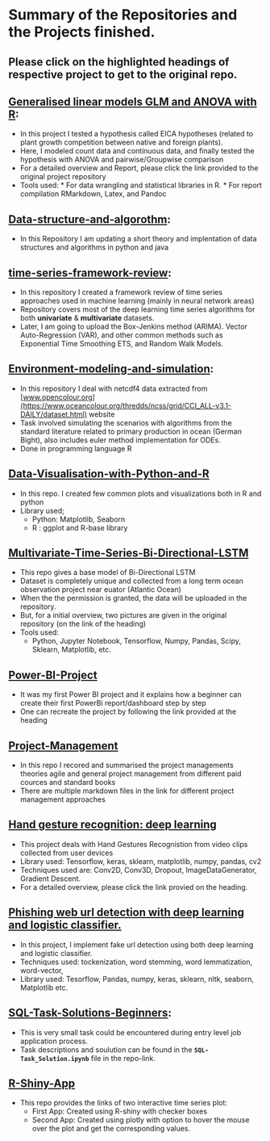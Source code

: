 # Summary of the Repositories and the Projects finished.
## Please click on the highlighted headings of respective project to get to the original repo.

## [Generalised linear models GLM and ANOVA with R](https://github.com/sarker2018/Generalized-Linear-Models-GLM-and-ANOVA):
* In this project I tested a hypothesis called EICA hypotheses (related to plant growth competition between native and foreign plants).
* Here, I modeled count data and continuous data, and finally tested the hypothesis with ANOVA and pairwise/Groupwise comparison
* For a detailed overview and Report, please click the link provided to the original project repository
* Tools used: 
      * For data wrangling and statistical libraries in R.
      * For report compilation RMarkdown, Latex, and Pandoc

## [Data-structure-and-algorothm](https://github.com/sarker2018/Data-Structure-Algorithms):
* In this Repository I am updating a short theory and implentation of data structures and algorithms in python and java

## [time-series-framework-review](https://github.com/sarker2018/time-series-framework-review):
* In this repository I created a framework review of time series approaches used in machine learning (mainly in neural network areas)
* Repository covers most of the deep learning time series algorithms for both __univariate__ & __multivariate__ datasets.
* Later, I am going to upload the Box-Jenkins method (ARIMA). Vector Auto-Regression (VAR), and other common methods such as Exponential Time Smoothing ETS, and Random Walk Models.
## [Environment-modeling-and-simulation](https://github.com/sarker2018/Environment-modeling-and-simulation):
* In this repository I deal with netcdf4 data extracted from [www.opencolour.org](https://www.oceancolour.org/thredds/ncss/grid/CCI_ALL-v3.1-DAILY/dataset.html) website
* Task involved simulating the scenarios with algorithms from the standard literature related to primary production in ocean (German Bight), also includes euler method implementation for ODEs.
* Done in programming language R
## [Data-Visualisation-with-Python-and-R](https://github.com/sarker2018/Data-Visualisation-with-Python-and-R)
* In this repo. I created few common plots and visualizations both in R and python
* Library used; 
    * Python: Matplotlib, Seaborn
    * R : ggplot and R-base library

## [Multivariate-Time-Series-Bi-Directional-LSTM](https://github.com/sarker2018/Multivariate-Time-Series-Bi-Directional-LSTM)
* This repo gives a base model of Bi-Directional LSTM
* Dataset is completely unique and collected from a long term ocean observation project near euator (Atlantic Ocean)
* When the the permission is granted, the data will be uploaded in the repository.
* But, for a initial overview, two pictures are given in the original repository (on the link of the heading)
* Tools used:
     * Python, Jupyter Notebook, Tensorflow, Numpy, Pandas, Scipy, Sklearn, Matplotlib, etc.


## [Power-BI-Project](https://github.com/sarker2018/Power-BI-Project-Beginner)
* It was my first Power BI project and it explains how a beginner can create their first PowerBi report/dashboard step by step
* One can recreate the project by following the link provided at the heading

## [Project-Management](https://github.com/sarker2018/Project-Management#project-management)
* In this repo I recored and summarised the project managements theories agile and general project management from different paid cources and standard books
* There are multiple markdown files in the link for different project management approaches
## [Hand gesture recognition: deep learning](https://github.com/sarker2018/Hand-Gesture-Recognition-Deep-Learning)
* This project deals with Hand Gestures Recognistion from video clips collected from user devices
* Library used: Tensorflow, keras, sklearn, matplotlib, numpy, pandas, cv2
* Techniques used are: Conv2D, Conv3D, Dropout, ImageDataGenerator, Gradient Descent.
* For a detailed overview, please click the link provied on the heading.

## [Phishing web url detection with deep learning and logistic classifier.](https://github.com/sarker2018/Phishing-Web-url-Detection-with-Deep-Learning-and-Logistic-classifier)
* In this project, I implement fake url detection using both deep learning and logistic classifier.
* Techniques used: tockenization, word stemming, word lemmatization, word-vector, 
* Library used: Tesorflow, Pandas, numpy, keras, sklearn, nltk, seaborn, Matplotlib etc.

## [SQL-Task-Solutions-Beginners](https://github.com/sarker2018/SQL-Task-Solutions-Beginners):
* This is very small task could  be encountered during entry level job application process. 
* Task descriptions and soulution can be found in the __`SQL-Task_Solution.ipynb`__ file in the repo-link.

## [R-Shiny-App](https://github.com/sarker2018/R-ShinyApp/blob/main/README.md)
* This repo provides the links of two interactive time series plot:
     * First App: Created using R-shiny with checker boxes
     * Second App: Created using plotly with option to hover the mouse over the plot and get the corresponding values.






